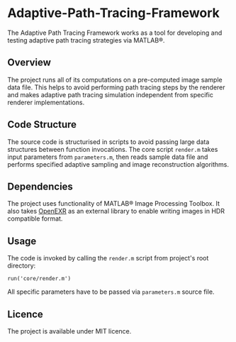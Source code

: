 # Adaptive-Path-Tracing-Framework

The Adaptive Path Tracing Framework works as a tool for developing and testing adaptive path tracing strategies via MATLAB®.

## Overview

The project runs all of its computations on a pre-computed image sample data file.
This helps to avoid performing path tracing steps by the renderer and makes adaptive path tracing simulation independent from specific renderer implementations.

## Code Structure

The source code is structurised in scripts to avoid passing large data structures between function invocations.
The core script `render.m` takes input parameters from `parameters.m`, then reads sample data file and performs specified adaptive sampling and image reconstruction algorithms.

## Dependencies

The project uses functionality of MATLAB® Image Processing Toolbox.
It also takes [OpenEXR](https://github.com/skycaptain/openexr-matlab) as an external library to enable writing images in HDR compatible format.

## Usage

The code is invoked by calling the `render.m` script from project's root directory:

```
run('core/render.m')
```

All specific parameters have to be passed via `parameters.m` source file.

## Licence

The project is available under MIT licence.
